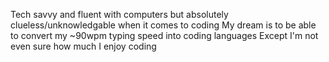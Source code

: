 Tech savvy and fluent with computers but absolutely clueless/unknowledgable when it comes to coding
My dream is to be able to convert my ~90wpm typing speed into coding languages
Except I'm not even sure how much I enjoy coding
